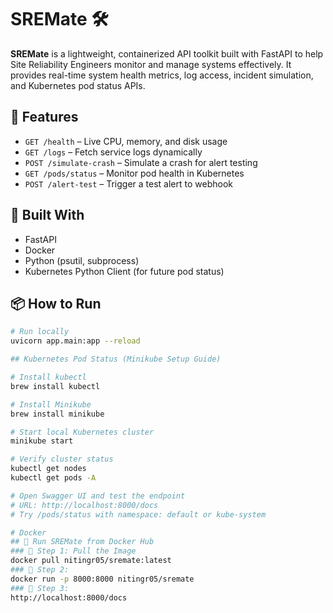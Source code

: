 # SREMate 🛠️

**SREMate** is a lightweight, containerized API toolkit built with FastAPI to help Site Reliability Engineers monitor and manage systems effectively. It provides real-time system health metrics, log access, incident simulation, and Kubernetes pod status APIs.

## 🔧 Features
- `GET /health` – Live CPU, memory, and disk usage
- `GET /logs` – Fetch service logs dynamically
- `POST /simulate-crash` – Simulate a crash for alert testing
- `GET /pods/status` – Monitor pod health in Kubernetes
- `POST /alert-test` – Trigger a test alert to webhook

## 🐳 Built With
- FastAPI
- Docker
- Python (psutil, subprocess)
- Kubernetes Python Client (for future pod status)

## 📦 How to Run
```bash
# Run locally
uvicorn app.main:app --reload

## Kubernetes Pod Status (Minikube Setup Guide)

# Install kubectl
brew install kubectl

# Install Minikube
brew install minikube

# Start local Kubernetes cluster
minikube start

# Verify cluster status
kubectl get nodes
kubectl get pods -A

# Open Swagger UI and test the endpoint
# URL: http://localhost:8000/docs
# Try /pods/status with namespace: default or kube-system

# Docker
## 🐳 Run SREMate from Docker Hub
### 🔹 Step 1: Pull the Image
docker pull nitingr05/sremate:latest
### 🔹 Step 2:
docker run -p 8000:8000 nitingr05/sremate
### 🔹 Step 3:
http://localhost:8000/docs
